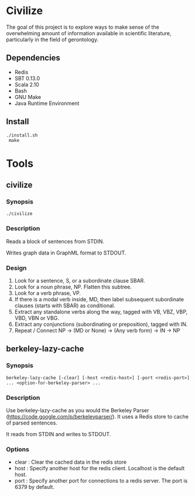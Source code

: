# Civilize

The goal of this project is to explore ways to make sense of the
overwhelming amount of information available in scientific literature, particularly in the field of gerontology. 

## Dependencies 

- Redis
- SBT 0.13.0 
- Scala 2.10
- Bash
- GNU Make
- Java Runtime Environment

## Install
    ./install.sh
     make

# Tools 

## civilize 

### Synopsis 

    ./civilize 

### Description

Reads a block of sentences from STDIN.

Writes graph data in GraphML format to STDOUT.

### Design

1. Look for a sentence, S, or a subordinate clause SBAR. 
2. Look for a noun phrase, NP. Flatten this subtree.
3. Look for a verb phrase, VP.
4. If there is a modal verb inside, 
MD, then label subsequent subordinate clauses (starts with SBAR) as conditional.
5. Extract any standalone verbs along the way, tagged with VB, VBZ, VBP, VBD, 
VBN or VBG.
6. Extract any conjunctions (subordinating or preposition), tagged with IN.
7. Repeat / Connect 
    NP -> (MD or None) -> (Any verb form) -> IN -> NP

## berkeley-lazy-cache

### Synopsis

    berkeley-lazy-cache [-clear] [-host <redis-host>] [-port <redis-port>] ... <option-for-berkeley-parser> ...

### Description

Use berkeley-lazy-cache as you would the Berkeley Parser (https://code.google.com/p/berkeleyparser/). It uses a Redis store to cache of parsed sentences. 

It reads from STDIN and writes to STDOUT.


### Options

- clear : Clear the cached data in the redis store
- host <redis-host> : Specify another host for the redis client. Localhost is the default host.
- port <redis-port> : Specify another port for connections to a redis server. The port is 6379 by default.


  

  
  
  


